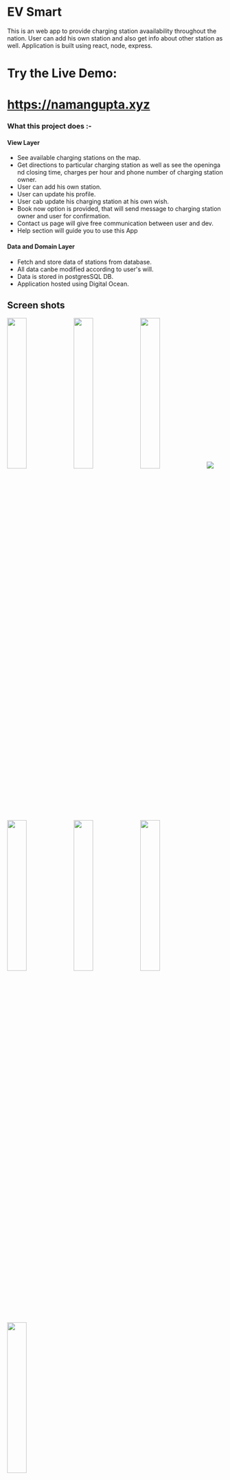 # EV Smart 
 This is an web app to provide charging station avaailability throughout the nation. User can add his own station and also get info about other station as well. Application is built using react, node, express. 

 # Try the Live Demo:
 
 # https://namangupta.xyz

### What this project does :- 

#### View Layer
- See available charging stations on the map.
- Get directions to particular charging station as well as see the openinga nd closing time, charges per hour and phone number of charging station owner.
- User can add his own station.
- User can update his profile.
- User cab update his charging station at his own wish.
- Book now option is provided, that will send message to charging station owner and user for confirmation.
- Contact us page will give free communication between user and dev.
- Help section will guide you to use this App

#### Data and Domain Layer

- Fetch and store data of stations from database. 
- All data canbe modified according to user's will.
- Data is stored in postgresSQL DB.
- Application hosted using Digital Ocean.

## Screen shots

<img src="/help.png" width="30%"> 
<img src="signin.png" width="30%"> 
<img src="/signup.png" width="30%"> 
<img src="/edit.png width="30%"> 
<img src="/dashboard.png" width="30%"> 
<img src="/info.png" width="30%"> 
<img src="/contact.png" width="30%"> 
<img src="/di.png" width="30%"> 

# Getting Started with App

## Available Scripts

In the project directory, you can run:

### `npm intsall`

### `npm start`

Runs the app in the development mode.\
Open [http://localhost:3000](http://localhost:3000) to view it in the browser.

The page will reload if you make edits.\
You will also see any lint errors in the console.

Frontend is on master branch.

Backend is on naman_backend branch.

## Contribution

If you want to contribute this project clone the repository, make changes and create pull request.

## Contributors

- Naman Gupta
- Vibhu Mishra
- Vardaan Magon
- Suraj Pawar

